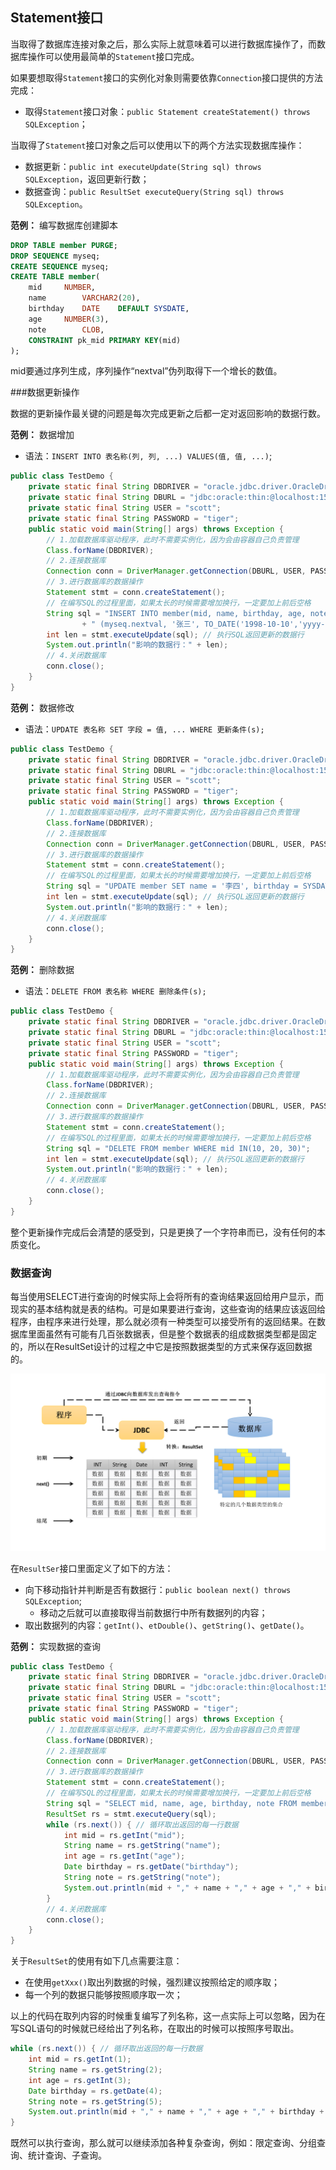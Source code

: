 ## Statement接口

当取得了数据库连接对象之后，那么实际上就意味着可以进行数据库操作了，而数据库操作可以使用最简单的`Statement`接口完成。

如果要想取得`Statement`接口的实例化对象则需要依靠`Connection`接口提供的方法完成：

* 取得`Statement`接口对象：`public Statement createStatement() throws SQLException`；

当取得了`Statement`接口对象之后可以使用以下的两个方法实现数据库操作：

* 数据更新：`public int executeUpdate(String sql) throws SQLException`，返回更新行数；
* 数据查询：`public ResultSet executeQuery(String sql) throws SQLException`。

**范例：** 编写数据库创建脚本
```sql
DROP TABLE member PURGE;
DROP SEQUENCE myseq;
CREATE SEQUENCE myseq;
CREATE TABLE member(
	mid		NUMBER,
	name		VARCHAR2(20),
	birthday	DATE	DEFAULT SYSDATE,
	age		NUMBER(3),
	note		CLOB,
	CONSTRAINT pk_mid PRIMARY KEY(mid)
);
```

mid要通过序列生成，序列操作“nextval”伪列取得下一个增长的数值。

###数据更新操作

数据的更新操作最关键的问题是每次完成更新之后都一定对返回影响的数据行数。

**范例：** 数据增加

* 语法：`INSERT INTO 表名称(列, 列, ...) VALUES(值, 值, ...)`;

```java
public class TestDemo {
	private static final String DBDRIVER = "oracle.jdbc.driver.OracleDriver";
	private static final String DBURL = "jdbc:oracle:thin:@localhost:1521:orcl";
	private static final String USER = "scott";
	private static final String PASSWORD = "tiger";
	public static void main(String[] args) throws Exception {
		// 1.加载数据库驱动程序，此时不需要实例化，因为会由容器自己负责管理
		Class.forName(DBDRIVER);
		// 2.连接数据库
		Connection conn = DriverManager.getConnection(DBURL, USER, PASSWORD);
		// 3.进行数据库的数据操作
		Statement stmt = conn.createStatement();
		// 在编写SQL的过程里面，如果太长的时候需要增加换行，一定要加上前后空格
		String sql = "INSERT INTO member(mid, name, birthday, age, note) VALUES "
				+ " (myseq.nextval, '张三', TO_DATE('1998-10-10','yyyy-mm-dd'), 21, '是个人')";
		int len = stmt.executeUpdate(sql); // 执行SQL返回更新的数据行
		System.out.println("影响的数据行：" + len);
		// 4.关闭数据库
		conn.close();
	}
}
```

**范例：** 数据修改

* 语法：`UPDATE 表名称 SET 字段 = 值, ... WHERE 更新条件(s);`

```java
public class TestDemo {
	private static final String DBDRIVER = "oracle.jdbc.driver.OracleDriver";
	private static final String DBURL = "jdbc:oracle:thin:@localhost:1521:orcl";
	private static final String USER = "scott";
	private static final String PASSWORD = "tiger";
	public static void main(String[] args) throws Exception {
		// 1.加载数据库驱动程序，此时不需要实例化，因为会由容器自己负责管理
		Class.forName(DBDRIVER);
		// 2.连接数据库
		Connection conn = DriverManager.getConnection(DBURL, USER, PASSWORD);
		// 3.进行数据库的数据操作
		Statement stmt = conn.createStatement();
		// 在编写SQL的过程里面，如果太长的时候需要增加换行，一定要加上前后空格
		String sql = "UPDATE member SET name = '李四', birthday = SYSDATE, age = 30 WHERE mid IN(3, 5, 7, 9, 11, 13, 15, 17)";
		int len = stmt.executeUpdate(sql); // 执行SQL返回更新的数据行
		System.out.println("影响的数据行：" + len);
		// 4.关闭数据库
		conn.close();
	}
}
```

**范例：** 删除数据

* 语法：`DELETE FROM 表名称 WHERE 删除条件(s);`

```java
public class TestDemo {
	private static final String DBDRIVER = "oracle.jdbc.driver.OracleDriver";
	private static final String DBURL = "jdbc:oracle:thin:@localhost:1521:orcl";
	private static final String USER = "scott";
	private static final String PASSWORD = "tiger";
	public static void main(String[] args) throws Exception {
		// 1.加载数据库驱动程序，此时不需要实例化，因为会由容器自己负责管理
		Class.forName(DBDRIVER);
		// 2.连接数据库
		Connection conn = DriverManager.getConnection(DBURL, USER, PASSWORD);
		// 3.进行数据库的数据操作
		Statement stmt = conn.createStatement();
		// 在编写SQL的过程里面，如果太长的时候需要增加换行，一定要加上前后空格
		String sql = "DELETE FROM member WHERE mid IN(10, 20, 30)";
		int len = stmt.executeUpdate(sql); // 执行SQL返回更新的数据行
		System.out.println("影响的数据行：" + len);
		// 4.关闭数据库
		conn.close();
	}
}
```

整个更新操作完成后会清楚的感受到，只是更换了一个字符串而已，没有任何的本质变化。

### 数据查询

每当使用SELECT进行查询的时候实际上会将所有的查询结果返回给用户显示，而现实的基本结构就是表的结构。可是如果要进行查询，这些查询的结果应该返回给程序，由程序来进行处理，那么就必须有一种类型可以接受所有的返回结果。在数据库里面虽然有可能有几百张数据表，但是整个数据表的组成数据类型都是固定的，所以在ResultSet设计的过程之中它是按照数据类型的方式来保存返回数据的。

![](../assets/chapter-3/section-31/1.png)

在`ResultSer`接口里面定义了如下的方法：

* 向下移动指针并判断是否有数据行：`public boolean next() throws SQLException`;
  * 移动之后就可以直接取得当前数据行中所有数据列的内容；
* 取出数据列的内容：`getInt()`、`etDouble()`、`getString()`、`getDate()`。

**范例：** 实现数据的查询

```java
public class TestDemo {
	private static final String DBDRIVER = "oracle.jdbc.driver.OracleDriver";
	private static final String DBURL = "jdbc:oracle:thin:@localhost:1521:orcl";
	private static final String USER = "scott";
	private static final String PASSWORD = "tiger";
	public static void main(String[] args) throws Exception {
		// 1.加载数据库驱动程序，此时不需要实例化，因为会由容器自己负责管理
		Class.forName(DBDRIVER);
		// 2.连接数据库
		Connection conn = DriverManager.getConnection(DBURL, USER, PASSWORD);
		// 3.进行数据库的数据操作
		Statement stmt = conn.createStatement();
		// 在编写SQL的过程里面，如果太长的时候需要增加换行，一定要加上前后空格
		String sql = "SELECT mid, name, age, birthday, note FROM member";
		ResultSet rs = stmt.executeQuery(sql);
		while (rs.next()) { // 循环取出返回的每一行数据
			int mid = rs.getInt("mid");
			String name = rs.getString("name");
			int age = rs.getInt("age");
			Date birthday = rs.getDate("birthday");
			String note = rs.getString("note");
			System.out.println(mid + "," + name + "," + age + "," + birthday + "," + note);
		}
		// 4.关闭数据库
		conn.close();
	}
}
```

关于`ResultSet`的使用有如下几点需要注意：

* 在使用`getXxx()`取出列数据的时候，强烈建议按照给定的顺序取；
* 每一个列的数据只能够按照顺序取一次；

以上的代码在取列内容的时候重复编写了列名称，这一点实际上可以忽略，因为在写SQL语句的时候就已经给出了列名称，在取出的时候可以按照序号取出。

```java
while (rs.next()) { // 循环取出返回的每一行数据
	int mid = rs.getInt(1);
	String name = rs.getString(2);
	int age = rs.getInt(3);
	Date birthday = rs.getDate(4);
	String note = rs.getString(5);
	System.out.println(mid + "," + name + "," + age + "," + birthday + "," + note);
}
```

既然可以执行查询，那么就可以继续添加各种复杂查询，例如：限定查询、分组查询、统计查询、子查询。
